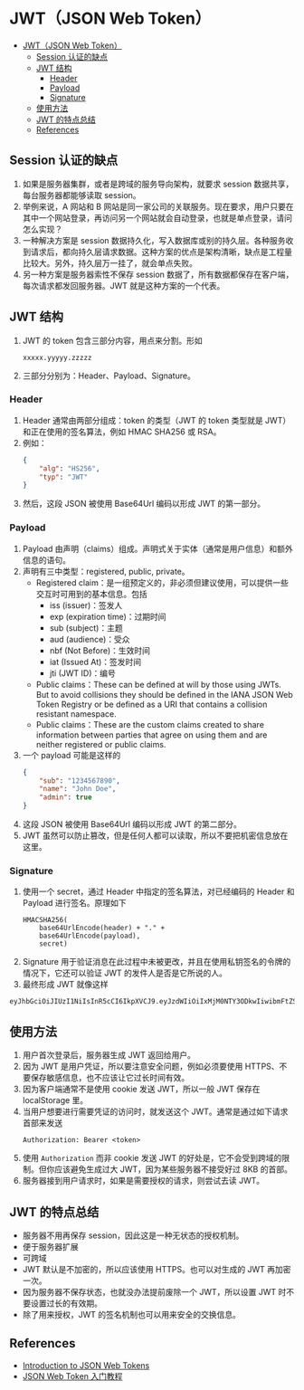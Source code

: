 # JWT（JSON Web Token）


<!-- TOC -->

- [JWT（JSON Web Token）](#jwtjson-web-token)
    - [Session 认证的缺点](#session-认证的缺点)
    - [JWT 结构](#jwt-结构)
        - [Header](#header)
        - [Payload](#payload)
        - [Signature](#signature)
    - [使用方法](#使用方法)
    - [JWT 的特点总结](#jwt-的特点总结)
    - [References](#references)

<!-- /TOC -->


## Session 认证的缺点
1. 如果是服务器集群，或者是跨域的服务导向架构，就要求 session 数据共享，每台服务器都能够读取 session。
2. 举例来说，A 网站和 B 网站是同一家公司的关联服务。现在要求，用户只要在其中一个网站登录，再访问另一个网站就会自动登录，也就是单点登录，请问怎么实现？
3. 一种解决方案是 session 数据持久化，写入数据库或别的持久层。各种服务收到请求后，都向持久层请求数据。这种方案的优点是架构清晰，缺点是工程量比较大。另外，持久层万一挂了，就会单点失败。
4. 另一种方案是服务器索性不保存 session 数据了，所有数据都保存在客户端，每次请求都发回服务器。JWT 就是这种方案的一个代表。



## JWT 结构
1. JWT 的 token 包含三部分内容，用点来分割。形如
    ```
    xxxxx.yyyyy.zzzzz
    ```
2. 三部分分别为：Header、Payload、Signature。

### Header
1. Header 通常由两部分组成：token 的类型（JWT 的 token 类型就是 JWT）和正在使用的签名算法，例如 HMAC SHA256 或 RSA。
2. 例如：
    ```json
    {
        "alg": "HS256",
        "typ": "JWT"
    }
    ```
3. 然后，这段 JSON 被使用 Base64Url 编码以形成 JWT 的第一部分。

### Payload
1. Payload 由声明（claims）组成。声明式关于实体（通常是用户信息）和额外信息的语句。
2. 声明有三中类型：registered, public, private。
    * Registered claim：是一组预定义的，非必须但建议使用，可以提供一些交互时可用到的基本信息。包括
        * iss (issuer)：签发人
        * exp (expiration time)：过期时间
        * sub (subject)：主题
        * aud (audience)：受众
        * nbf (Not Before)：生效时间
        * iat (Issued At)：签发时间
        * jti (JWT ID)：编号
    * Public claims：These can be defined at will by those using JWTs. But to avoid collisions they should be defined in the IANA JSON Web Token Registry or be defined as a URI that contains a collision resistant namespace.
    * Public claims：These are the custom claims created to share information between parties that agree on using them and are neither registered or public claims.
3. 一个 payload 可能是这样的
    ```json
    {
        "sub": "1234567890",
        "name": "John Doe",
        "admin": true
    }
    ```
4. 这段 JSON 被使用 Base64Url 编码以形成 JWT 的第二部分。
5. JWT 虽然可以防止篡改，但是任何人都可以读取，所以不要把机密信息放在这里。

### Signature
1. 使用一个 secret，通过 Header 中指定的签名算法，对已经编码的 Header 和 Payload 进行签名。原理如下
    ```
    HMACSHA256(
        base64UrlEncode(header) + "." +
        base64UrlEncode(payload),
        secret)
    ```
2. Signature 用于验证消息在此过程中未被更改，并且在使用私钥签名的令牌的情况下，它还可以验证 JWT 的发件人是否是它所说的人。
3. 最终形成 JWT 就像这样
```
eyJhbGciOiJIUzI1NiIsInR5cCI6IkpXVCJ9.eyJzdWIiOiIxMjM0NTY3ODkwIiwibmFtZSI6IkpvaG4gRG9lIiwiaWF0IjoxNTE2MjM5MDIyfQ.SflKxwRJSMeKKF2QT4fwpMeJf36POk6yJV_adQssw5c
```


## 使用方法
1. 用户首次登录后，服务器生成 JWT 返回给用户。
2. 因为 JWT 是用户凭证，所以要注意安全问题，例如必须要使用 HTTPS、不要保存敏感信息，也不应该让它过长时间有效。
3. 因为客户端通常不是使用 cookie 发送 JWT，所以一般 JWT 保存在 localStorage 里。
4. 当用户想要进行需要凭证的访问时，就发送这个 JWT。通常是通过如下请求首部来发送
    ```
    Authorization: Bearer <token>
    ```
5. 使用 `Authorization` 而非 cookie 发送 JWT 的好处是，它不会受到跨域的限制。但你应该避免生成过大 JWT，因为某些服务器不接受好过 8KB 的首部。
6. 服务器接到用户请求时，如果是需要授权的请求，则尝试去读 JWT。


## JWT 的特点总结
* 服务器不用再保存 session，因此这是一种无状态的授权机制。
* 便于服务器扩展
* 可跨域
* JWT 默认是不加密的，所以应该使用 HTTPS。也可以对生成的 JWT 再加密一次。
* 因为服务器不保存状态，也就没办法提前废除一个 JWT，所以设置 JWT 时不要设置过长的有效期。
* 除了用来授权，JWT 的签名机制也可以用来安全的交换信息。


## References
* [Introduction to JSON Web Tokens](https://jwt.io/introduction)
* [JSON Web Token 入门教程](http://www.ruanyifeng.com/blog/2018/07/json_web_token-tutorial.html)